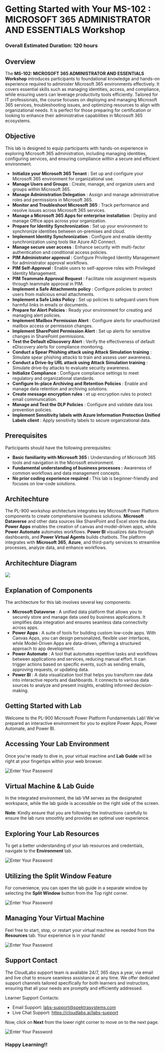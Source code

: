 # Getting Started with Your MS-102 : MICROSOFT 365 ADMINISTRATOR AND ESSENTIALS Workshop

### Overall Estimated Duration: 120 hours

## Overview

The **MS-102: MICROSOFT 365 ADMINISTRATOR AND ESSENTIALS Workshop** introduces participants to foundational knowledge and hands-on experience required to administer Microsoft 365 environments effectively. It covers essential skills such as managing identities, access, and compliance, while ensuring users can leverage productivity tools efficiently. Tailored for IT professionals, the course focuses on deploying and managing Microsoft 365 services, troubleshooting issues, and optimizing resources to align with organizational needs. It is perfect for those preparing for certification or looking to enhance their administrative capabilities in Microsoft 365 ecosystems.

## Objective

This lab is designed to equip participants with hands-on experience in exploring Microsoft 365 administration, including managing identities, configuring services, and ensuring compliance within a secure and efficient environment.

- **Initialize your Microsoft 365 Tenant** : Set up and configure your Microsoft 365 environment for organizational use. 
- **Manage Users and Groups** : Create, manage, and organize users and groups within Microsoft 365.
- **Manage Administration Delegation** : Assign and manage administrative roles and permissions in Microsoft 365.
- **Monitor and Troubleshoot Microsoft 365** : Track performance and resolve issues across Microsoft 365 services.
- **Manage a Microsoft 365 Apps for enterprise installation** : Deploy and manage Office apps across your organization.
- **Prepare for Identity Synchronization** : Set up your environment to synchronize identities between on-premises and cloud.
- **Implement Identity Synchronization** : Configure and enable identity synchronization using tools like Azure AD Connect.
- **Manage secure user access** : Enhance security with multi-factor authentication and conditional access policies.
- **PIM Administrator approval** : Configure Privileged Identity Management for administrator approval workflows.
- **PIM Self-Approval** : Enable users to self-approve roles with Privileged Identity Management.
- **PIM Teammate Approval Request** : Facilitate role assignment requests through teammate approval in PIM.
- **Implement a Safe Attachments policy** : Configure policies to protect users from malicious email attachments.
- **Implement a Safe Links Policy** : Set up policies to safeguard users from harmful links in emails or documents.
- **Prepare for Alert Policies** : Ready your environment for creating and managing alert policies.
- **Implement Mailbox Permission Alert** : Configure alerts for unauthorized mailbox access or permission changes.
- **Implement SharePoint Permission Alert** : Set up alerts for sensitive changes in SharePoint permissions.
- **Test the Default eDiscovery Alert** : Verify the effectiveness of default eDiscovery alerts for compliance monitoring.
- **Conduct a Spear Phishing attack using Attack Simulation training** : Simulate spear phishing attacks to train and assess user awareness.
- **Conduct a Drive-by URL attack using Attack Simulation training** : Simulate drive-by attacks to evaluate security awareness.
- **Initialize Compliance** : Configure compliance settings to meet regulatory and organizational standards.
- **Configure In-place Archiving and Retention Policies** : Enable and manage data retention and archiving solutions.
- **Create message encryption rules** : et up encryption rules to protect email communication.
- **Manage and Test the DLP Policies** : Configure and validate data loss prevention policies.
- **Implement Sensitivity labels with Azure Information Protection Unified Labels client** : Apply sensitivity labels to secure organizational data.
  
## Prerequisites

Participants should have the following prerequisites:

-   **Basic familiarity with Microsoft 365 :** Understanding of Microsoft 365 tools and navigation in the Microsoft environment.
-   **Fundamental understanding of business processes :** Awareness of common workflows and data management concepts.
-   **No prior coding experience required :**  This lab is beginner-friendly and focuses on low-code solutions.

## Architechture

The PL-900 workshop architecture integrates key Microsoft Power Platform components to create comprehensive business solutions. **Microsoft Dataverse** and other data sources like SharePoint and Excel store the data. **Power Apps** enables the creation of canvas and model-driven apps, while **Power Automate** automates workflows. **Power BI** visualizes data through dashboards, and **Power Virtual Agents** builds chatbots. The platform integrates with **Microsoft 365**, **Azure**, and third-party services to streamline processes, analyze data, and enhance workflows.

## Architechture Diagram

![](media/finalarch.png)

## Explanation of Components

The architecture for this lab involves several key components:

-   **Microsoft Dataverse** : A unified data platform that allows you to securely store and manage data used by business applications. It simplifies data integration and ensures seamless data connectivity across apps.
-   **Power Apps** : A suite of tools for building custom low-code apps. With Canvas Apps, you can design personalized, flexible user interfaces, while Model-Driven Apps are data-driven, offering a structured approach to app development.
-   **Power Automate** : A tool that automates repetitive tasks and workflows between applications and services, reducing manual effort. It can trigger actions based on specific events, such as sending emails, approving requests, or updating data.
-   **Power BI** : A data visualization tool that helps you transform raw data into interactive reports and dashboards. It connects to various data sources to analyze and present insights, enabling informed decision-making.
  
## Getting Started with Lab

Welcome to the PL-900 Microsoft Power Platform Fundamentals Lab! We've prepared an interactive environment for you to explore Power Apps, Power Automate, and Power BI. 

## Accessing Your Lab Environment
 
Once you're ready to dive in, your virtual machine and **Lab Guide** will be right at your fingertips within your web browser.

   ![Enter Your Password](../Images/gettingstarted1.png) 

## Virtual Machine & Lab Guide

In the integrated environment, the lab VM serves as the designated workspace, while the lab guide is accessible on the right side of the screen.

**Note**: Kindly ensure that you are following the instructions carefully to ensure the lab runs smoothly and provides an optimal user experience.
 
## Exploring Your Lab Resources
 
To get a better understanding of your lab resources and credentials, navigate to the **Environment** tab.

   ![Enter Your Password](../Images/enviornment.png) 
 
## Utilizing the Split Window Feature
 
For convenience, you can open the lab guide in a separate window by selecting the **Split Window** button from the Top right corner.
 
   ![Enter Your Password](../Images/env09.png) 
 
## Managing Your Virtual Machine
 
Feel free to start, stop, or restart your virtual machine as needed from the **Resources** tab. Your experience is in your hands!
 
  ![Enter Your Password](../Images/resources.png) 


## Support Contact
 
The CloudLabs support team is available 24/7, 365 days a year, via email and live chat to ensure seamless assistance at any time. We offer dedicated support channels tailored specifically for both learners and instructors, ensuring that all your needs are promptly and efficiently addressed.

Learner Support Contacts:
- Email Support: labs-support@spektrasystems.com
- Live Chat Support: https://cloudlabs.ai/labs-support

Now, click on **Next** from the lower right corner to move on to the next page.

![Enter Your Password](../Images/next.png)

### Happy Learning!!